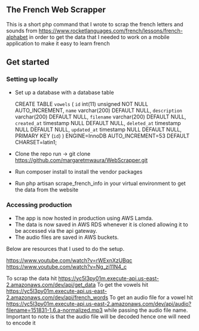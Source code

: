 ## The French Web Scrapper

This is a short php command that I wrote to scrap the french letters and sounds from https://www.rocketlanguages.com/french/lessons/french-alphabet in order to get the data that I needed to work on a mobile application to make it easy to learn french

## Get started

### Setting up locally
- Set up a database with a database table


   CREATE TABLE `vowels` (
  `id` int(11) unsigned NOT NULL AUTO_INCREMENT,
  `name` varchar(200) DEFAULT NULL,
  `description` varchar(200) DEFAULT NULL,
  `filename` varchar(200) DEFAULT NULL,
  `created_at` timestamp NULL DEFAULT NULL,
  `deleted_at` timestamp NULL DEFAULT NULL,
  `updated_at` timestamp NULL DEFAULT NULL,
  PRIMARY KEY (`id`)
) ENGINE=InnoDB AUTO_INCREMENT=53 DEFAULT CHARSET=latin1;


- Clone the repo run -> git clone https://github.com/margaretmwaura/WebScrapper.git
- Run composer install to install the vendor packages
- Run php artisan scrape_french_info in your virtual environment to get the data from the website

### Accessing production
- The app is now hosted in production using AWS Lamda.
- The data is now saved in AWS RDS whenever it is cloned allowing it to be accessed via the api gateway.
- The audio files are saved in AWS buckets.

Below are resources that I used to do the setup.

https://www.youtube.com/watch?v=rWExnXzUBqc
https://www.youtube.com/watch?v=Ng_zi11N4_c

To scrap the data hit https://yc5l3py01m.execute-api.us-east-2.amazonaws.com/dev/api/get_data
To get the vowels hit https://yc5l3py01m.execute-api.us-east-2.amazonaws.com/dev/api/french_words
To get an audio file for a vowel hit https://yc5l3py01m.execute-api.us-east-2.amazonaws.com/dev/api/audio?filename=151831-1.6.a-normalized.mp3 while passing the audio file name. Important to note is that the audio file will be decoded hence one will need to encode it
